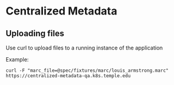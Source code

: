 # Centralized Metadata

## Uploading files

Use curl to upload files to a running instance of the application

Example:

```
curl -F "marc_file=@spec/fixtures/marc/louis_armstrong.marc" https://centralized-metadata-qa.k8s.temple.edu

```
